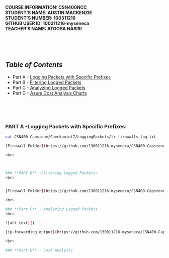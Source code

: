**COURSE INFORMATION:  CSN400NCC**\
**STUDENT’S NAME:  AUSTIN MACKENZIE**\
**STUDENT'S NUMBER: 100311216**\
**GITHUB USER ID: 100311216-myseneca**\
**TEACHER’S NAME:  ATOOSA NASIRI**

<br>
<br>
<br>


## ***Table of Contents*** 
* Part A - [Logging Packets with Specific Prefixes](#part-a--logging-packets-with-specific-prefixes)
* Part B - [Filtering Logged Packets](#part-b--filtering-logged-packets)
* Part C - [Analyzing Logged Packets](#part-c---analyzing-logged-packets)
* Part D - [Azure Cost Analysis Charts](#part-d---cost-analysis)

<br>
<br>
<bR>

### **PART A** -Logging Packets with Specific Prefixes: 

```bash
cat CSN400-Capstone/Checkpoint7/LoggingPackets/lr_firewalls_log.txt

[Firewall Folder](https://github.com/130011216-myseneca/CSN400-Capstone/tree/main/Checkpoint6/PartB-LinuxFirewall)

<br>



### **PART B** -Filtering Logged Packets: 
<br>


[Firewall Folder](https://github.com/130011216-myseneca/CSN400-Capstone/tree/main/Checkpoint6/PartB-LinuxFirewall)

<br>

### **Part C** - Analyzing Logged Packets
<br>

![alt text]()

[ip-forwarding output](https://github.com/130011216-myseneca/CSN400-Capstone/blob/main/Checkpoint6/netforwrding.json)

<br>

### **Part D** - Cost Analysis
